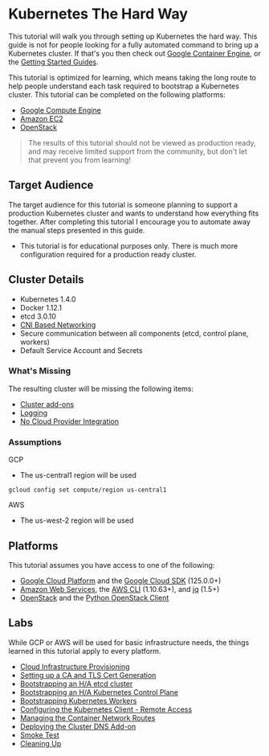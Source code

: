 # Kubernetes The Hard Way

This tutorial will walk you through setting up Kubernetes the hard way. This guide is not for people looking for a fully automated command to bring up a Kubernetes cluster. If that's you then check out [Google Container Engine](https://cloud.google.com/container-engine), or the [Getting Started Guides](http://kubernetes.io/docs/getting-started-guides/).

This tutorial is optimized for learning, which means taking the long route to help people understand each task required to bootstrap a Kubernetes cluster. This tutorial can be completed on the following platforms:

* [Google Compute Engine](https://cloud.google.com/compute)
* [Amazon EC2](https://aws.amazon.com/ec2)
* [OpenStack](https://openstack.org)

> The results of this tutorial should not be viewed as production ready, and may receive limited support from the community, but don't let that prevent you from learning!

## Target Audience

The target audience for this tutorial is someone planning to support a production Kubernetes cluster and wants to understand how everything fits together. After completing this tutorial I encourage you to automate away the manual steps presented in this guide.

* This tutorial is for educational purposes only. There is much more configuration required for a production ready cluster.

## Cluster Details

* Kubernetes 1.4.0
* Docker 1.12.1
* etcd 3.0.10
* [CNI Based Networking](https://github.com/containernetworking/cni)
* Secure communication between all components (etcd, control plane, workers)
* Default Service Account and Secrets


### What's Missing

The resulting cluster will be missing the following items:

* [Cluster add-ons](https://github.com/kubernetes/kubernetes/tree/master/cluster/addons)
* [Logging](http://kubernetes.io/docs/user-guide/logging)
* [No Cloud Provider Integration](http://kubernetes.io/docs/getting-started-guides/)

### Assumptions

GCP

* The us-central1 region will be used

```
gcloud config set compute/region us-central1
```

AWS

* The us-west-2 region will be used



## Platforms

This tutorial assumes you have access to one of the following:

* [Google Cloud Platform](https://cloud.google.com) and the [Google Cloud SDK](https://cloud.google.com/sdk/) (125.0.0+)
* [Amazon Web Services](https://aws.amazon.com), the [AWS CLI](https://aws.amazon.com/cli) (1.10.63+), and [jq](https://stedolan.github.io/jq) (1.5+)
* [OpenStack](https://openstack.org) and the [Python OpenStack Client](https://github.com/openstack/python-openstackclient)

## Labs

While GCP or AWS will be used for basic infrastructure needs, the things learned in this tutorial apply to every platform.

* [Cloud Infrastructure Provisioning](docs/01-infrastructure.md)
* [Setting up a CA and TLS Cert Generation](docs/02-certificate-authority.md)
* [Bootstrapping an H/A etcd cluster](docs/03-etcd.md)
* [Bootstrapping an H/A Kubernetes Control Plane](docs/04-kubernetes-controller.md)
* [Bootstrapping Kubernetes Workers](docs/05-kubernetes-worker.md)
* [Configuring the Kubernetes Client - Remote Access](docs/06-kubectl.md)
* [Managing the Container Network Routes](docs/07-network.md)
* [Deploying the Cluster DNS Add-on](docs/08-dns-addon.md)
* [Smoke Test](docs/09-smoke-test.md)
* [Cleaning Up](docs/10-cleanup.md)
